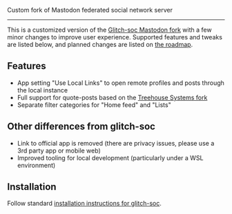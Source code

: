 Custom fork of Mastodon federated social network server

---

This is a customized version of the [Glitch-soc Mastodon fork](https://github.com/glitch-soc/mastodon) with a few minor changes to improve user experience.
Supported features and tweaks are listed below, and planned changes are listed on [the roadmap](ROADMAP.md).

## Features
* App setting "Use Local Links" to open remote profiles and posts through the local instance
* Full support for quote-posts based on the [Treehouse Systems fork](https://gitea.treehouse.systems/treehouse/mastodon)
* Separate filter categories for "Home feed" and "Lists"

## Other differences from glitch-soc
* Link to official app is removed (there are privacy issues, please use a 3rd party app or mobile web)
* Improved tooling for local development (particularly under a WSL environment)

## Installation
Follow standard [installation instructions for glitch-soc](https://glitch-soc.github.io/docs/).
